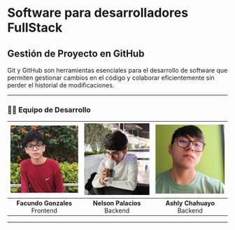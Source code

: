 # Software para desarrolladores FullStack

## Gestión de Proyecto en GitHub

Git y GitHub son herramientas esenciales para el desarrollo de software que permiten gestionar cambios en el código y colaborar eficientemente sin perder el historial de modificaciones.

---

### 👨‍💻 Equipo de Desarrollo

| <img src="Facundo.jfif" width="250" /> | <img src="Nelson.jfif" width="245" /> | <img src="Ashly.jfif" width="250" /> |
|:--:|:--:|:--:|
| **Facundo Gonzales**<br>Frontend | **Nelson Palacios**<br>Backend | **Ashly Chahuayo**<br>Backend |

---
